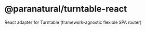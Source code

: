 # @paranatural/turntable-react

React adapter for Turntable (framework-agnostic flexible SPA router)
